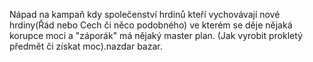Nápad na kampaň kdy společenství hrdinů kteří vychovávají nové hrdiny(Řád nebo Cech či něco podobného) ve kterém se děje nějaká korupce moci a "záporák" má nějaký master plan. (Jak vyrobit prokletý předmět či získat moc).nazdar bazar.
